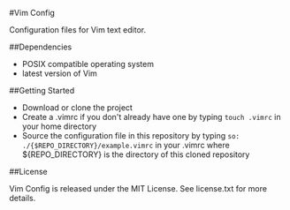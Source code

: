 #Vim Config

Configuration files for Vim text editor.

##Dependencies

* POSIX compatible operating system
* latest version of Vim

##Getting Started

* Download or clone the project
* Create a .vimrc if you don't already have one by typing `touch .vimrc` in your home directory
* Source the configuration file in this repository by typing `so: ./{$REPO_DIRECTORY}/example.vimrc` in your .vimrc where ${REPO_DIRECTORY} is the directory of this cloned repository

##License

Vim Config is released under the MIT License. See license.txt for more details.